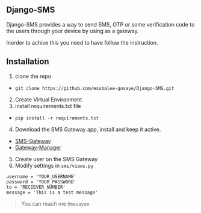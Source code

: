 ## Django-SMS

Django-SMS provides a way to send SMS, OTP or some verification code to the users through your device by using as a gateway.

Inorder to achive this you need to have follow the instruction.

## Installation

1. clone the repo
- `git clone https://github.com/esubalew-gosaye/Django-SMS.git`
2. Create Virtual Environment
3. install requirements.txt file
- `pip install -r requirements.txt`
4. Download the SMS Gateway app, install and keep it active.
- [SMS-Gateway](https://drive.google.com/file/d/17odd60zAtkAZiUMvfrqK3rlyHMwHxvGw/view?usp=sharing)
- [Gateway-Manager](https://drive.google.com/file/d/1BSwb2TTGYjdpxhfP_52bU4GN8WupqEXb/view?usp=sharing)
5. Create user on the SMS Gateway
6. Modify settings in `sms/views.py`
```
username = 'YOUR_USERNAME'
password = 'YOUR_PASSWORD'
to = 'RECIEVER_NUMBER'
message = 'This is a test message'
```
> You can reach me `@mesayem`